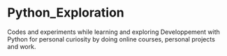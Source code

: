 # Python_Exploration
Codes and experiments while learning and exploring Developpement with Python for personal curiosity by doing online courses, personal projects and work.
